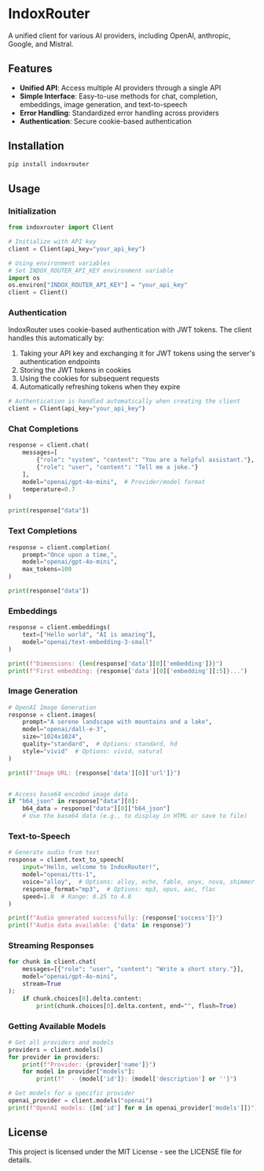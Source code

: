 # IndoxRouter

A unified client for various AI providers, including OpenAI, anthropic, Google, and Mistral.

## Features

- **Unified API**: Access multiple AI providers through a single API
- **Simple Interface**: Easy-to-use methods for chat, completion, embeddings, image generation, and text-to-speech
- **Error Handling**: Standardized error handling across providers
- **Authentication**: Secure cookie-based authentication

## Installation

```bash
pip install indoxrouter
```

## Usage

### Initialization

```python
from indoxrouter import Client

# Initialize with API key
client = Client(api_key="your_api_key")

# Using environment variables
# Set INDOX_ROUTER_API_KEY environment variable
import os
os.environ["INDOX_ROUTER_API_KEY"] = "your_api_key"
client = Client()
```

### Authentication

IndoxRouter uses cookie-based authentication with JWT tokens. The client handles this automatically by:

1. Taking your API key and exchanging it for JWT tokens using the server's authentication endpoints
2. Storing the JWT tokens in cookies
3. Using the cookies for subsequent requests
4. Automatically refreshing tokens when they expire

```python
# Authentication is handled automatically when creating the client
client = Client(api_key="your_api_key")
```

### Chat Completions

```python
response = client.chat(
    messages=[
        {"role": "system", "content": "You are a helpful assistant."},
        {"role": "user", "content": "Tell me a joke."}
    ],
    model="openai/gpt-4o-mini",  # Provider/model format
    temperature=0.7
)

print(response["data"])
```

### Text Completions

```python
response = client.completion(
    prompt="Once upon a time,",
    model="openai/gpt-4o-mini",
    max_tokens=100
)

print(response["data"])
```

### Embeddings

```python
response = client.embeddings(
    text=["Hello world", "AI is amazing"],
    model="openai/text-embedding-3-small"
)

print(f"Dimensions: {len(response['data'][0]['embedding'])}")
print(f"First embedding: {response['data'][0]['embedding'][:5]}...")
```

### Image Generation

```python
# OpenAI Image Generation
response = client.images(
    prompt="A serene landscape with mountains and a lake",
    model="openai/dall-e-3",
    size="1024x1024",
    quality="standard",  # Options: standard, hd
    style="vivid"  # Options: vivid, natural
)

print(f"Image URL: {response['data'][0]['url']}")


# Access base64 encoded image data
if "b64_json" in response["data"][0]:
    b64_data = response["data"][0]["b64_json"]
    # Use the base64 data (e.g., to display in HTML or save to file)
```

### Text-to-Speech

```python
# Generate audio from text
response = client.text_to_speech(
    input="Hello, welcome to IndoxRouter!",
    model="openai/tts-1",
    voice="alloy",  # Options: alloy, echo, fable, onyx, nova, shimmer
    response_format="mp3",  # Options: mp3, opus, aac, flac
    speed=1.0  # Range: 0.25 to 4.0
)

print(f"Audio generated successfully: {response['success']}")
print(f"Audio data available: {'data' in response}")
```

### Streaming Responses

```python
for chunk in client.chat(
    messages=[{"role": "user", "content": "Write a short story."}],
    model="openai/gpt-4o-mini",
    stream=True
):
    if chunk.choices[0].delta.content:
        print(chunk.choices[0].delta.content, end="", flush=True)
```

### Getting Available Models

```python
# Get all providers and models
providers = client.models()
for provider in providers:
    print(f"Provider: {provider['name']}")
    for model in provider["models"]:
        print(f"  - {model['id']}: {model['description'] or ''}")

# Get models for a specific provider
openai_provider = client.models("openai")
print(f"OpenAI models: {[m['id'] for m in openai_provider['models']]}")
```

## License

This project is licensed under the MIT License - see the LICENSE file for details.
